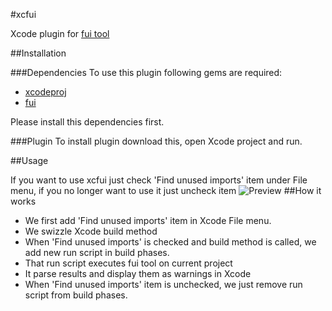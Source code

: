 #xcfui

Xcode plugin for [fui tool](https://github.com/dblock/fui)

##Installation

###Dependencies
To use this plugin following gems are required:
*	[xcodeproj](https://rubygems.org/gems/xcodeproj)
*	[fui](http://rubygems.org/gems/fui)

Please install this dependencies first.

###Plugin
To install plugin download this, open Xcode project and run.

##Usage

If you want to use xcfui just check 'Find unused imports' item under File menu, if you no longer want to use it just uncheck item
![Preview](https://raw.githubusercontent.com/jcavar/xcfui/master/fui_preview.png)
##How it works

*	We first add 'Find unused imports' item in Xcode File menu. 
*	We swizzle Xcode build method
*	When 'Find unused imports' is checked and build method is called, we add new run script in build phases.
*	That run script executes fui tool on current project
*	It parse results and display them as warnings in Xcode
*	When 'Find unused imports' item is unchecked, we just remove run script from build phases. 